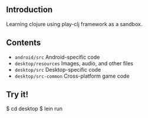 ## Introduction

Learning clojure using play-clj framework as a sandbox.

## Contents

* `android/src` Android-specific code
* `desktop/resources` Images, audio, and other files
* `desktop/src` Desktop-specific code
* `desktop/src-common` Cross-platform game code

## Try it!

$ cd desktop
$ lein run
